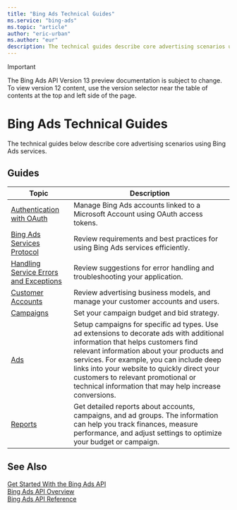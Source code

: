 ```yaml
---
title: "Bing Ads Technical Guides"
ms.service: "bing-ads"
ms.topic: "article"
author: "eric-urban"
ms.author: "eur"
description: The technical guides describe core advertising scenarios using Bing Ads services.
---
```

> [!IMPORTANT]
> The Bing Ads API Version 13 preview documentation is subject to change. To view version 12 content, use the version selector near the table of contents at the top and left side of the page.

# Bing Ads Technical Guides
The technical guides below describe core advertising scenarios using Bing Ads services.

## Guides

|Topic|Description|
|---------|---------------|
|[Authentication with OAuth](authentication-oauth.md)|Manage Bing Ads accounts linked to a Microsoft Account using OAuth access tokens.|
|[Bing Ads Services Protocol](services-protocol.md)|Review requirements and best practices for using Bing Ads services efficiently.|
|[Handling Service Errors and Exceptions](handle-service-errors-exceptions.md)|Review suggestions for error handling and troubleshooting your application.|
|[Customer Accounts](customer-accounts.md)|Review advertising business models, and manage your customer accounts and users.|
|[Campaigns](campaigns.md)|Set your campaign budget and bid strategy.|
|[Ads](ads.md)|Setup campaigns for specific ad types. Use ad extensions to decorate ads with additional information that helps customers find relevant information about your products and services. For example, you can include deep links into your website to quickly direct your customers to relevant promotional or technical information that may help increase conversions.|
|[Reports](reports.md)|Get detailed reports about accounts, campaigns, and ad groups. The information can help you track finances, measure performance, and adjust settings to optimize your budget or campaign.|

## See Also
[Get Started With the Bing Ads API](get-started.md)  
[Bing Ads API Overview](index.md)  
[Bing Ads API Reference](reference.md)  

